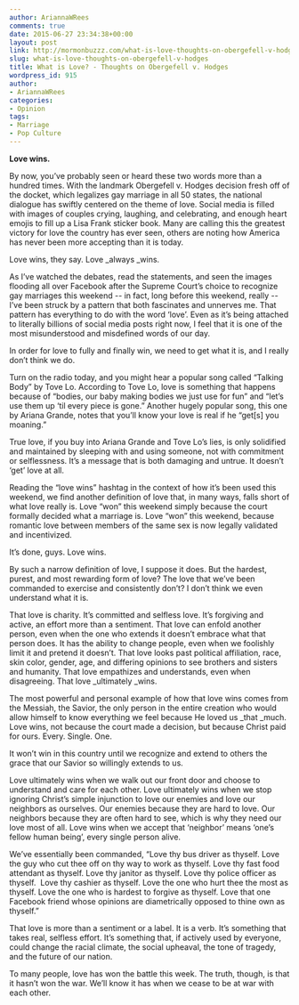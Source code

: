 ```yaml
---
author: AriannaWRees
comments: true
date: 2015-06-27 23:34:38+00:00
layout: post
link: http://mormonbuzzz.com/what-is-love-thoughts-on-obergefell-v-hodges/
slug: what-is-love-thoughts-on-obergefell-v-hodges
title: What is Love? - Thoughts on Obergefell v. Hodges
wordpress_id: 915
author:
- AriannaWRees
categories:
- Opinion
tags:
- Marriage
- Pop Culture
---
```


**Love wins.**

By now, you’ve probably seen or heard these two words more than a hundred times. With the landmark Obergefell v. Hodges decision fresh off of the docket, which legalizes gay marriage in all 50 states, the national dialogue has swiftly centered on the theme of love. Social media is filled with images of couples crying, laughing, and celebrating, and enough heart emojis to fill up a Lisa Frank sticker book. Many are calling this the greatest victory for love the country has ever seen, others are noting how America has never been more accepting than it is today.

Love wins, they say. Love _always _wins.

As I’ve watched the debates, read the statements, and seen the images flooding all over Facebook after the Supreme Court’s choice to recognize gay marriages this weekend -- in fact, long before this weekend, really -- I’ve been struck by a pattern that both fascinates and unnerves me. That pattern has everything to do with the word ‘love’. Even as it’s being attached to literally billions of social media posts right now, I feel that it is one of the most misunderstood and misdefined words of our day.

In order for love to fully and finally win, we need to get what it is, and I really don’t think we do.

Turn on the radio today, and you might hear a popular song called “Talking Body” by Tove Lo. According to Tove Lo, love is something that happens because of “bodies, our baby making bodies we just use for fun” and “let’s use them up ‘til every piece is gone.” Another hugely popular song, this one by Ariana Grande, notes that you’ll know your love is real if he “get[s] you moaning.”

True love, if you buy into Ariana Grande and Tove Lo’s lies, is only solidified and maintained by sleeping with and using someone, not with commitment or selflessness. It’s a message that is both damaging and untrue. It doesn’t ‘get’ love at all.

Reading the “love wins” hashtag in the context of how it’s been used this weekend, we find another definition of love that, in many ways, falls short of what love really is. Love “won” this weekend simply because the court formally decided what a marriage is. Love “won” this weekend, because romantic love between members of the same sex is now legally validated and incentivized.

It’s done, guys. Love wins.

By such a narrow definition of love, I suppose it does. But the hardest, purest, and most rewarding form of love? The love that we’ve been commanded to exercise and consistently don’t? I don’t think we even understand what it is.

That love is charity. It’s committed and selfless love. It’s forgiving and active, an effort more than a sentiment. That love can enfold another person, even when the one who extends it doesn’t embrace what that person does. It has the ability to change people, even when we foolishly limit it and pretend it doesn’t. That love looks past political affiliation, race, skin color, gender, age, and differing opinions to see brothers and sisters and humanity. That love empathizes and understands, even when disagreeing. That love _ultimately _wins.

The most powerful and personal example of how that love wins comes from the Messiah, the Savior, the only person in the entire creation who would allow himself to know everything we feel because He loved us _that _much. Love wins, not because the court made a decision, but because Christ paid for ours. Every. Single. One.

It won’t win in this country until we recognize and extend to others the grace that our Savior so willingly extends to us.

Love ultimately wins when we walk out our front door and choose to understand and care for each other. Love ultimately wins when we stop ignoring Christ’s simple injunction to love our enemies and love our neighbors as ourselves. Our enemies because they are hard to love. Our neighbors because they are often hard to see, which is why they need our love most of all. Love wins when we accept that ‘neighbor’ means ‘one’s fellow human being’, every single person alive.

We’ve essentially been commanded, “Love thy bus driver as thyself. Love the guy who cut thee off on thy way to work as thyself. Love thy fast food attendant as thyself. Love thy janitor as thyself. Love thy police officer as thyself.  Love thy cashier as thyself. Love the one who hurt thee the most as thyself. Love the one who is hardest to forgive as thyself. Love that one Facebook friend whose opinions are diametrically opposed to thine own as thyself.”

That love is more than a sentiment or a label. It is a verb. It’s something that takes real, selfless effort. It’s something that, if actively used by everyone, could change the racial climate, the social upheaval, the tone of tragedy, and the future of our nation.

To many people, love has won the battle this week. The truth, though, is that it hasn’t won the war. We’ll know it has when we cease to be at war with each other.
